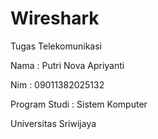 # Wireshark
Tugas Telekomunikasi

Nama : Putri Nova Apriyanti

Nim  : 09011382025132

Program Studi : Sistem Komputer

Universitas Sriwijaya

